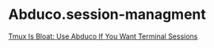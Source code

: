 # Abduco.session-managment
[Tmux Is Bloat: Use Abduco If You Want Terminal Sessions](https://youtu.be/GbZFwpmr230)
